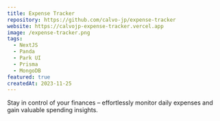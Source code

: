 ```yaml
---
title: Expense Tracker
repository: https://github.com/calvo-jp/expense-tracker
website: https://calvojp-expense-tracker.vercel.app
image: /expense-tracker.png
tags:
  - NextJS
  - Panda
  - Park UI
  - Prisma
  - MongoDB
featured: true
createdAt: 2023-11-25
---
```


Stay in control of your finances – effortlessly monitor daily expenses and gain valuable spending insights.
